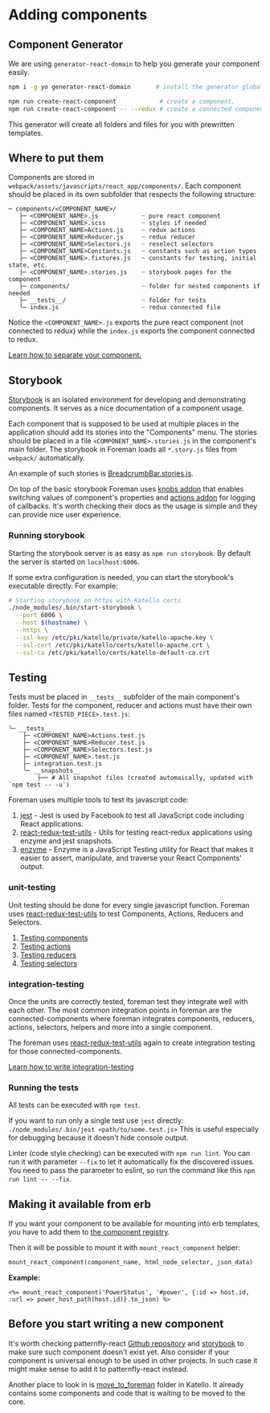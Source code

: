 # Adding components

 ## Component Generator
We are using `generator-react-domain` to help you generate your component easily.
```sh
npm i -g yo generator-react-domain       # install the generator globally

npm run create-react-component            # create a component.
npm run create-react-component -- --redux # create a connected component
```
This generator will create all folders and files for you with prewritten templates.

## Where to put them

Components are stored in `webpack/assets/javascripts/react_app/components/`. Each component should be placed in its own subfolder that respects the following structure:

```
─ components/<COMPONENT_NAME>/
   ├─ <COMPONENT_NAME>.js            ┈ pure react component
   ├─ <COMPONENT_NAME>.scss          ┈ styles if needed
   ├─ <COMPONENT_NAME>Actions.js     ┈ redux actions
   ├─ <COMPONENT_NAME>Reducer.js     ┈ redux reducer
   ├─ <COMPONENT_NAME>Selectors.js   ┈ reselect selectors
   ├─ <COMPONENT_NAME>Constants.js   ┈ constants such as action types
   ├─ <COMPONENT_NAME>.fixtures.js   ┈ constants for testing, initial state, etc.
   ├─ <COMPONENT_NAME>.stories.js    ┈ storybook pages for the component
   ├─ components/                    ┈ folder for nested components if needed
   ├─ __tests__/                     ┈ folder for tests
   ╰─ index.js                       ┈ redux connected file
```

Notice the `<COMPONENT_NAME>.js` exports the pure react component (not connected to redux) while the `index.js` exports the component connected to redux.

[Learn how to separate your component.](https://sharvit.github.io/react-redux-test-utils/manual/manage-your-code-folder-structure.html)

## Storybook

[Storybook](https://storybook.js.org/) is an isolated environment for developing and demonstrating components. It serves as a nice documentation of a component usage.

Each component that is supposed to be used at multiple places in the application should add its stories into the "Components" menu. The stories should be placed in a file `<COMPONENT_NAME>.stories.js` in the component's main folder. The storybook in Foreman loads all `*.story.js` files from `webpack/` automatically.

An example of such stories is [BreadcrumbBar.stories.js](https://github.com/theforeman/foreman/blob/develop/webpack/assets/javascripts/react_app/components/BreadcrumbBar/BreadcrumbBar.stories.js).

On top of the basic storybook Foreman uses [knobs addon](https://github.com/storybooks/storybook/tree/master/addons/knobs#available-knobs) that enables switching values of component's properties and [actions addon](https://github.com/storybooks/storybook/tree/master/addons/actions#getting-started) for logging of callbacks. It's worth checking their docs as the usage is simple and they can provide nice user experience.


### Running storybook

Starting the storybook server is as easy as `npm run storybook`. By default the server is started on `localhost:6006`.

If some extra configuration is needed, you can start the storybook's executable directly. For example:
```bash
# Starting storybook on https with Katello certs
./node_modules/.bin/start-storybook \
  --port 6006 \
  --host $(hostname) \
  --https \
  --ssl-key /etc/pki/katello/private/katello-apache.key \
  --ssl-cert /etc/pki/katello/certs/katello-apache.crt \
  --ssl-ca /etc/pki/katello/certs/katello-default-ca.crt
```

## Testing

Tests must be placed in `__tests__` subfolder of the main component's folder. Tests for the component, reducer and actions must have their own files named `<TESTED_PIECE>.test.js`:

```
╰─ __tests__
    ├─ <COMPONENT_NAME>Actions.test.js
    ├─ <COMPONENT_NAME>Reducer.test.js
    ├─ <COMPONENT_NAME>Selectors.test.js
    ├─ <COMPONENT_NAME>.test.js
    ├─ integration.test.js
    ╰─ __snapshots__
        ├── # All snapshot files (created automaically, updated with `npm test -- -u`)
```

Foreman uses multiple tools to test its javascript code:

1. [jest](jest) - Jest is used by Facebook to test all JavaScript code including React applications.
2. [react-redux-test-utils](https://sharvit.github.io/react-redux-test-utils/) - Utils for testing react-redux applications using enzyme and jest snapshots.
3. [enzyme](https://github.com/airbnb/enzyme) - Enzyme is a JavaScript Testing utility for React that makes it easier to assert, manipulate, and traverse your React Components' output.

### unit-testing

Unit testing should be done for every single javascript function. Foreman uses [react-redux-test-utils](https://sharvit.github.io/react-redux-test-utils/) to test Components, Actions, Reducers and Selectors.

1. [Testing components](https://sharvit.github.io/react-redux-test-utils/manual/unit-testing-components.html)
2. [Testing actions](https://sharvit.github.io/react-redux-test-utils/manual/unit-testing-actions.html)
3. [Testing reducers](https://sharvit.github.io/react-redux-test-utils/manual/unit-testing-reducers.html)
4. [Testing selectors](https://sharvit.github.io/react-redux-test-utils/manual/unit-testing-selectors.html)

### integration-testing

Once the units are correctly tested, foreman test they integrate well with each other. The most common integration points in foreman are the connected-components where foreman integrates components, reducers, actions, selectors, helpers and more into a single component.

The foreman uses [react-redux-test-utils](https://sharvit.github.io/react-redux-test-utils/) again to create integration testing for those connected-components.

[Learn how to write integration-testing](https://sharvit.github.io/react-redux-test-utils/manual/integration-testing.html)

### Running the tests

All tests can be executed with `npm test`.

If you want to run only a single test use `jest` directly: `./node_modules/.bin/jest <path/to/some.test.js>`
This is useful especially for debugging because it doesn't hide console output.

Linter (code style checking) can be executed with `npm run lint`. You can run it with parameter `--fix` to let it automatically fix the discovered issues. You need to pass the parameter to eslint, so run the command like this `npm run lint -- --fix`.


## Making it available from erb

If you want your component to be available for mounting into erb templates, you have to add them to [the component registry](https://github.com/theforeman/foreman/blob/develop/webpack/assets/javascripts/react_app/components/componentRegistry.js#L60-L71).

Then it will be possible to mount it with `mount_react_component` helper:
```ruby
mount_react_component(component_name, html_node_selector, json_data)
```

**Example:**
```erb
<%= mount_react_component('PowerStatus', '#power', {:id => host.id, :url => power_host_path(host.id)}.to_json) %>
```

## Before you start writing a new component

It's worth checking patternfly-react [Github repository](https://github.com/patternfly/patternfly-react) and [storybook](https://rawgit.com/patternfly/patternfly-react/gh-pages/index.html) to make sure such component doesn't exist yet. Also consider if your component is universal enough to be used in other projects. In such case it might make sense to add it to patternfly-react instead.

Another place to look in is [move_to_foreman](https://github.com/Katello/katello/tree/master/webpack/move_to_foreman) folder in Katello. It already contains some components and code that is waiting to be moved to the core.
